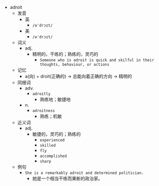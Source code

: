 - adroit
  - 发音
    - 英
      - `/ə'drɔɪt/`
    - 美
      - `/ə'drɔɪt/`
  - 词义
    - adj.
      - 精明的，干练的；熟练的，灵巧的
        - `Someone who is adroit is quick and skilful in their thoughts, behaviour, or actions`
  - 记忆
    - a(向) + droit(正确的) → 总能向着正确的方向 → 精明的
  - 同根词
    - adv.
      - `adroitly`
        - 熟练地；敏捷地
    - n.
      - `adroitness`
        - 熟练；机敏
  - 近义词
    - adj.
      - 敏捷的，灵巧的；熟练的
        - `experienced`
        - `skilled`
        - `fly`
        - `accomplished`
        - `sharp`
  - 例句
    - `She is a remarkably adroit and determined politician.`
      - 她是一个相当干练而果断的政治家。

